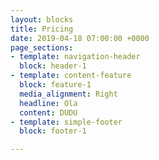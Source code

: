 ```yaml
---
layout: blocks
title: Pricing
date: 2019-04-18 07:00:00 +0000
page_sections:
- template: navigation-header
  block: header-1
- template: content-feature
  block: feature-1
  media_alignment: Right
  headline: Ola
  content: DUDU
- template: simple-footer
  block: footer-1

---
```

